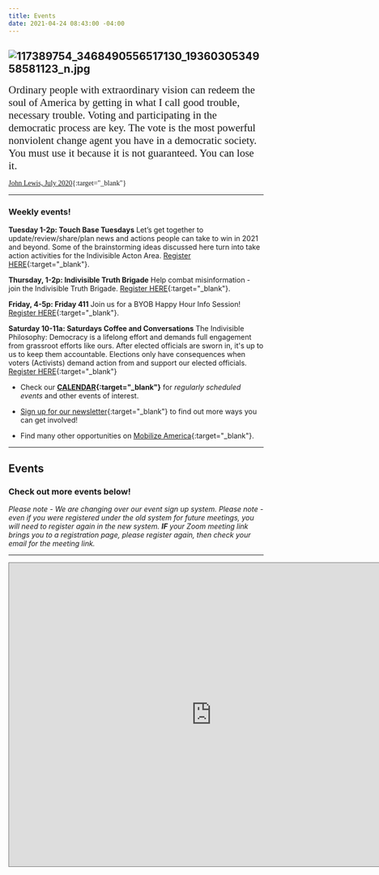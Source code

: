 ```yaml
---
title: Events
date: 2021-04-24 08:43:00 -04:00
---
```


## ![117389754_3468490556517130_1936030534958581123_n.jpg](/uploads/117389754_3468490556517130_1936030534958581123_n.jpg)

<span style="font-family:Papyrus; font-size:1.5em;">Ordinary people with extraordinary vision can redeem the soul of America by getting in what I call good trouble, necessary trouble. Voting and participating in the democratic process are key. The vote is the most powerful nonviolent change agent you have in a democratic society. You must use it because it is not guaranteed. You can lose it.</span>

<span style="font-family:Papyrus; font-size:1.0em;">[John Lewis, July 2020](https://www.nytimes.com/2020/07/30/opinion/john-lewis-civil-rights-america.html){:target="_blank"}</span>

---

### Weekly events!

**Tuesday 1-2p: Touch Base Tuesdays** Let’s get together to update/review/share/plan news and actions people can take to win in 2021 and beyond. Some of the brainstorming ideas discussed here turn into take action activities for the Indivisible Acton Area. [Register HERE](https://us02web.zoom.us/meeting/register/tZEkde-gpzktG9bKshEM-UVH-RWvS5BagXH7){:target="_blank"}.

**Thursday, 1-2p: Indivisible Truth Brigade** Help combat misinformation - join the Indivisible Truth Brigade.  [Register HERE](https://us02web.zoom.us/meeting/register/tZErd-Cvpj8jGNWkFLbI8Ytv0KuCirJJV7pd){:target="_blank"}.  

**Friday, 4-5p: Friday 411** Join us for a BYOB Happy Hour Info Session!  [Register HERE](https://us02web.zoom.us/meeting/register/tZ0qdOyorDMpHdO4DRjEjUsfu23YxSvEdLlG){:target="_blank"}.

**Saturday 10-11a: Saturdays Coffee and Conversations** The Indivisible Philosophy: Democracy is a lifelong effort and demands full engagement from grassroot efforts like ours. After elected officials are sworn in, it's up to us to keep them accountable. Elections only have consequences when voters (Activists) demand action from and support our elected officials. [Register HERE](https://us02web.zoom.us/meeting/register/tZEtcuyprjIvH9MWcXv-SSJ8em4B3_whJVXC){:target="_blank"} 

* Check our **[CALENDAR](http://www.indivisibleacton.org/calendar.html){:target="_blank"}** for *regularly scheduled events* and other events of interest.

* [Sign up for our newsletter](https://actionnetwork.org/forms/join-indivisible-acton?source=direct_link&referrer=group-indivisible-acton){:target="_blank"} to find out more ways you can get involved!

* Find many other opportunities on [Mobilize America](https://www.mobilize.us/swingleftboston/){:target="_blank"}.

---

## Events


### Check out more events below!

*Please note - We are changing over our event sign up system.  Please note - even if you were registered under the old system for future meetings, you will need to register again in the new system.  **IF** your Zoom meeting link brings you to a registration page, please register again, then check your email for the meeting link.*

---

<iframe src="https://calendar.google.com/calendar/embed?height=600&amp;wkst=1&amp;bgcolor=%23ffffff&amp;ctz=America%2FNew_York&amp;src=aW5kaXZpc2libGUuYWN0b24ubWFAZ21haWwuY29t&amp;color=%23039BE5&amp;showTabs=1&amp;mode=AGENDA" style="border:solid 1px #777" width="800" height="600" frameborder="0" scrolling="no"></iframe> 